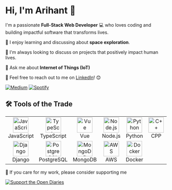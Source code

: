 # Hi, I'm Arihant 👋

I'm a passionate **Full-Stack Web Developer** 💻 who loves coding and building impactful software that transforms lives.

🔭 I enjoy learning and discussing about **space exploration**.

🚀 I'm always looking to discuss on projects that positively impact human lives.

💬 Ask me about **Internet of Things (IoT)** 

🔗 Feel free to reach out to me on [LinkedIn](https://www.linkedin.com/in/arihantdaga)! 😊

<p>
    <a href="https://medium.com/@arihantdaga"><img src="https://img.shields.io/badge/Medium-12100E?style=for-the-badge&logo=medium&logoColor=white" alt="Medium" /></a>
    <a href="https://open.spotify.com/user/arihantdaga"><img src="https://img.shields.io/badge/Spotify-1ED760?style=for-the-badge&logo=spotify&logoColor=white" alt="Spotify" /></a>
</p>

## 🛠️ Tools of the Trade

<table>
  <tr>
    <td align="center" width="96">
      <a href="#javascript">
        <img src="https://skillicons.dev/icons?i=js" width="48" height="48" alt="JavaScript" />
      </a>
      <br>JavaScript
    </td>
    <td align="center" width="96">
      <a href="#typescript">
        <img src="https://skillicons.dev/icons?i=ts" width="48" height="48" alt="TypeScript" />
      </a>
      <br>TypeScript
    </td>
    <td align="center" width="96">
      <a href="#vue">
        <img src="https://skillicons.dev/icons?i=vue" width="48" height="48" alt="Vue" />
      </a>
      <br>Vue
    </td>
    <td align="center" width="96">
      <a href="#nodejs">
        <img src="https://skillicons.dev/icons?i=nodejs" width="48" height="48" alt="Node.js" />
      </a>
      <br>Node.js
    </td>
    <td align="center" width="96">
      <a href="#python">
        <img src="https://skillicons.dev/icons?i=python" width="48" height="48" alt="Python" />
      </a>
      <br>Python
    </td>
    <td align="center" width="96">
      <a href="#cpp">
        <img src="https://skillicons.dev/icons?i=cpp" width="48" height="48" alt="C++" />
      </a>
      <br>CPP
    </td>
    
  </tr>
  <tr>
  <td align="center" width="96">
      <a href="#django">
        <img src="https://skillicons.dev/icons?i=django" width="48" height="48" alt="Django" />
      </a>
      <br>Django
    </td>
    <td align="center" width="96">
      <a href="#postgres">
        <img src="https://skillicons.dev/icons?i=postgres" width="48" height="48" alt="PostgreSQL" />
      </a>
      <br>PostgreSQL
    </td>
    <td align="center" width="96">
      <a href="#mongodb">
        <img src="https://skillicons.dev/icons?i=mongodb" width="48" height="48" alt="MongoDB" />
      </a>
      <br>MongoDB
    </td>
    <td align="center" width="96">
      <a href="#aws">
        <img src="https://skillicons.dev/icons?i=aws" width="48" height="48" alt="AWS" />
      </a>
      <br>AWS
    </td>
    <td align="center" width="96">
      <a href="#docker">
        <img src="https://skillicons.dev/icons?i=docker" width="48" height="48" alt="Docker" />
      </a>
      <br>Docker
    </td>
    <td align="center" width="96"></td>

  </tr>
</table>


🥇 If you care for my work, please consider supporting me

<a href="https://buymeacoffee.com/ivuxpfncg"><img src="https://img.shields.io/badge/Support_The_Open_Diaries-e91e63?style=for-the-badge&logo=buy-me-a-coffee&logoColor=white" alt="Support the Open Diaries" /></a>

